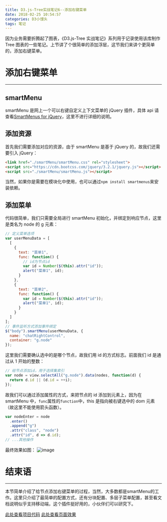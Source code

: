 ```yaml
---
title: D3.js-Tree实战笔记6--添加右键菜单
date: 2018-02-25 10:54:57
categories: D3小馒头
tags: 笔记
---
```


因为业务需要折腾起了图表，《D3.js-Tree 实战笔记》系列用于记录使用该库制作 Tree 图表的一些笔记。上节讲了个很简单的添加浮层，这节我们来讲个更简单的，添加右键菜单。

<!--more-->

# 添加右键菜单

---

## smartMenu

smartMenu 是网上一个可以右键自定义上下文菜单的 jQuery 插件，具体 api 请查看[SmartMenus for jQuery](https://www.smartmenus.org/docs/)，这里不进行详细的说明。

## 添加资源

首先我们需要添加对应的资源，由于 smartMenu 是基于 jQuery 的，故我们还需要引入 jQuery：

```html
<link href="./smartMenu/smartMenu.css" rel="stylesheet">
<script src="https://cdn.bootcss.com/jquery/3.2.1/jquery.js"></script>
<script src="./smartMenu/smartMenu.js"></script>
```

当然，如果你是需要在模块化中使用，也可以通过`npm install smartmenus`来安装依赖。

## 添加菜单

代码很简单，我们只需要全局进行 smartMenu 初始化，并绑定到响应节点，这里是类名为 node 的 g 元素：

```js
// 定义菜单选项
var userMenuData = [
  [
    {
      text: "菜单1",
      func: function() {
        // id为节点id
        var id = Number($(this).attr("id"));
        alert("菜单1", id);
      }
    },
    {
      text: "菜单2",
      func: function() {
        var id = Number($(this).attr("id"));
        alert("菜单1", id);
      }
    }
  ]
];
// 事件监听方式添加事件绑定
$("body").smartMenu(userMenuData, {
  name: "chatRightControl",
  container: "g.node"
});
```

这里我们需要确认选中的是哪个节点，故我们用 id 的方式标志。前面我们 id 是通过从 1 开始的整数：

```js
// 给节点添加id，用于选择集索引
var node = view.selectAll("g.node").data(nodes, function(d) {
  return d.id || (d.id = ++i);
});
```

故我们可以通过添加属性的方式，来把节点的 id 添加到元素上，因为在 smartMenu 中，`func`属性的`function`中，this 是指向被右键选中的 dom 元素（故这里不能使用箭头函数）。

```js
var nodeEnter = node
  .enter()
  .append("g")
  .attr("class", "node")
  .attr("id", d => d.id);
// ...其他操作
```

最终效果如图：
![image](https://github-imglib-1255459943.cos.ap-chengdu.myqcloud.com/1513575655%281%29.jpg)

# 结束语

---

本节简单介绍了给节点添加右键菜单的过程，当然，大多数都是smartMenu的工作。这里只介绍了最简单的配置方式，还有分块配置、多层子菜单配置，甚至看文档说明似乎支持移动端，这个插件挺好用的，小伙伴们可以研究下。

[此处查看项目代码](https://github.com/godbasin/godbasin.github.io/tree/blog-codes/d3-tree-notes/6-add-smart-menu)
[此处查看页面效果](http://d3.godbasin.com/6-add-smart-menu/index.html)
